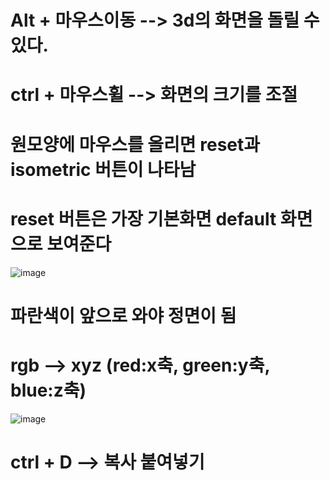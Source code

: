 # Alt + 마우스이동 --> 3d의 화면을 돌릴 수 있다.
# ctrl + 마우스휠 --> 화면의 크기를 조절

# 원모양에 마우스를 올리면 reset과 isometric 버튼이 나타남
# reset 버튼은 가장 기본화면 default 화면으로 보여준다
![image](https://github.com/qkrtjdgns12/spline-memo/assets/163283968/ce93d190-4633-4ed0-9c41-d078105ab1be)

# 파란색이 앞으로 와야 정면이 됨
# rgb --> xyz (red:x축, green:y축, blue:z축) 

![image](https://github.com/qkrtjdgns12/spline-memo/assets/163283968/815bfa6d-f5b9-471e-aecd-6f8925b97430)

# ctrl + D --> 복사 붙여넣기
